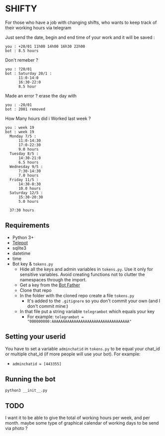 # SHIFTY	
For those who have a job with changing shifts, who wants to keep track of their working hours via telegram

Just send the date, begin and end time of your work and it will be saved : 

    you : +20/01 11h00 14h00 16h30 22h00
    bot : 8.5 hours

Don't remeber ? 

    you : ?20/01
    bot : Saturday 20/1 : 
	      11:0-14:0
	      16:30-22:0
	      8.5 hour

Made an error  ? erase the day with 

    you : -20/01
    bot : 2001 removed

How Many hours did i Worked last week ?
    
    you : week 19
    bot : week 19
	  Monday 7/5 : 
		  11:0-14:30
		  17:0-22:30
		  9.0 hours
	  Tuesday 8/5 : 
		  14:30-21:0
		  6.5 hours
 	  Wednesday 9/5 : 
		  7:30-14:30
		  7.0 hours
 	  Friday 11/5 : 
		  14:30-0:30
		  10.0 hours
 	  Saturday 12/5 : 
		  15:30-20:30
		  5.0 hours

	  37:30 hours


## Requirements 

* Python 3+
* [Telepot](https://github.com/nickoala/telepot)
* sqlite3
* datetime
* time
* Bot key & `tokens.py`
    * Hide all the keys and admin variables in `tokens.py`. Use it only for sensitive variables. Avoid creating functions not to clutter the namespaces through the import.
    * Get a key from the [Bot Father](https://telegram.me/BotFather)
    * Clone that repo
    * In the folder with the cloned repo create a file `tokens.py`
       * It's added to the `.gitignore` so you don't commit your own (and I don't commit mine:)
    * In that file put a string variable `telegrambot` which equals your key
       * For example: `telegrambot = "000000000:AAAAAAAAAAAAAAAAAAAAAAAAAAAAAAAAAAA"`
   
## Setting your userid

You have to set a variable `adminchatid` in `tokens.py` to be equal your chat_id or multiple chat_id (if more people will use your bot).
For example:
* `adminchatid = [443355]`

## Running the bot

`python3 __init__.py`




## TODO
I want it to be able to give the total of working hours per week, and per month. 
maybe some type of graphical calendar of working days to be send via photo  ?


